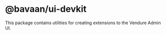 # @bavaan/ui-devkit

This package contains utilities for creating extensions to the Vendure Admin UI.



